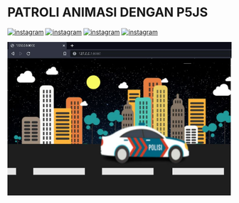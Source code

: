 # **PATROLI ANIMASI DENGAN P5JS**

[![instagram](https://img.shields.io/badge/Nama-Muh%20Ikhsan%20M-blue.svg)](https://www.instagram.com/sandicybernet) [![instagram](https://img.shields.io/badge/NIM-21104410070-blue.svg)](https://www.instagram.com/sandicybernet) [![instagram](https://img.shields.io/badge/Kelas-TIC.P2K.2021-blue.svg)](https://www.instagram.com/sandicybernet) [![instagram](https://img.shields.io/badge/Dosen-Udkhiati%20Mawaddah%20S.Kom%20M.Kom-red.svg)](https://www.instagram.com/sandicybernet) 

![](https://github.com/muhikhsanm404/patrolianimasi/blob/master/run.JPG) 

